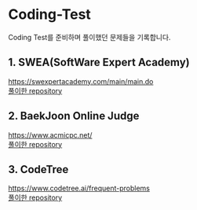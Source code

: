 # Coding-Test

Coding Test를 준비하며 풀이했던 문제들을 기록합니다.

## 1. SWEA(SoftWare Expert Academy)
https://swexpertacademy.com/main/main.do <br>
[풀이한 repository](https://github.com/taehyeong51/Coding-Test/tree/main/1.SWEA)

## 2. BaekJoon Online Judge
https://www.acmicpc.net/ <br>
[풀이한 repository](https://github.com/taehyeong51/Coding-Test/tree/main/2.BaekJoon)

## 3. CodeTree
https://www.codetree.ai/frequent-problems <br>
[풀이한 repository]()
